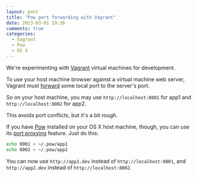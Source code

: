 ```yaml
---
layout: post
title: "Pow port forwarding with Vagrant"
date: 2013-03-01 19:26
comments: true
categories:
  - Vagrant
  - Pow
  - OS X
---
```


We're experimenting with [Vagrant](http://www.vagrantup.com/) virtual machines for development.

To use your host machine browser against a virtual machine web server, Vagrant must [forward](http://docs.vagrantup.com/v1/docs/config/vm/forward_port.html) some local port to the server's port.

So on your host machine, you may use `http://localhost:8001` for app1 and `http://localhost:8002` for app2.

This avoids port conflicts, but it's a bit rough.

If you have [Pow](http://pow.cx/) installed on your OS X host machine, though, you can use its [port proxying](http://pow.cx/manual.html#section_2.1.4) feature. Just do this:

``` bash
echo 8001 > ~/.pow/app1
echo 8002 > ~/.pow/app2
```

You can now use `http://app1.dev` instead of `http://localhost:8001`, and `http://app2.dev` instead of `http://localhost:8002`.
